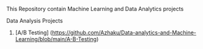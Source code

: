 This Repository contain Machine Learning and Data Analytics projects

Data Analysis Projects
 1. [A/B Testing] (https://github.com/Azhaku/Data-analytics-and-Machine-Learning/blob/main/A-B-Testing)
